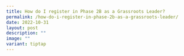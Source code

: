 ```yaml
---
title: How do I register in Phase 2B as a Grassroots Leader?
permalink: /how-do-i-register-in-phase-2b-as-a-grassroots-leader/
date: 2022-10-31
layout: post
description: ""
image: ""
variant: tiptap
---
```

